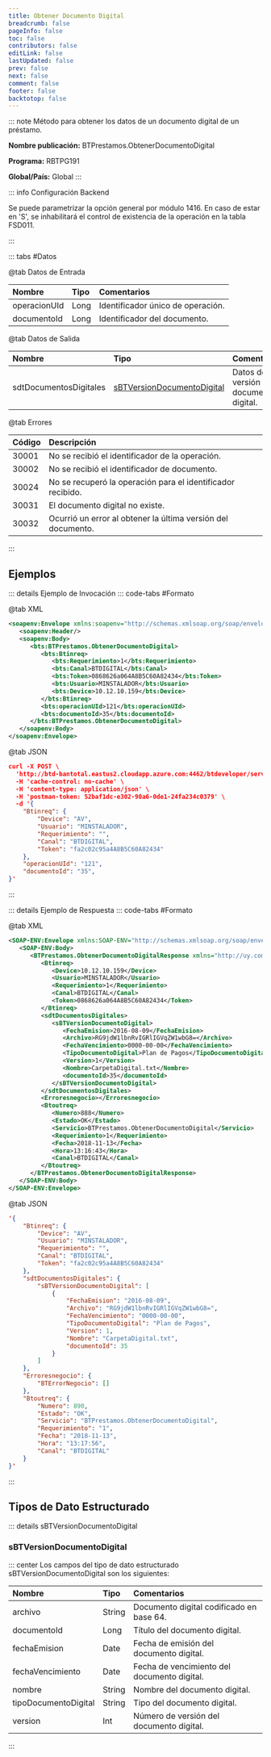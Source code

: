 ```yaml
---
title: Obtener Documento Digital
breadcrumb: false
pageInfo: false
toc: false
contributors: false
editLink: false
lastUpdated: false
prev: false
next: false
comment: false
footer: false
backtotop: false
---
```


<!-- ABRE DATOS DEL MÉTODO -->
::: note Método para obtener los datos de un documento digital de un préstamo.

**Nombre publicación:** BTPrestamos.ObtenerDocumentoDigital

**Programa:** RBTPG191

**Global/País:** Global
:::
<!-- CIERRA DATOS DEL MÉTODO -->

<!-- ABRE CONFIGURACIÓN BACKEND -->
::: info Configuración Backend

Se puede parametrizar la opción general por módulo 1416. En caso de estar en 'S', se inhabilitará el control de existencia de la operación en la tabla FSD011. 

:::
<!-- CIERRA CONFIGURACIÓN BACKEND -->

<!-- ABRE TABLA DE DATOS -->
::: tabs #Datos 

@tab Datos de Entrada

Nombre | Tipo | Comentarios
:--------- | :--------- | :---------
operacionUId | Long | Identificador único de operación.
documentoId | Long | Identificador del documento.

@tab Datos de Salida

Nombre | Tipo | Comentarios
:--------- | :----------- | :-----------
sdtDocumentosDigitales | [sBTVersionDocumentoDigital](#sbtversiondocumentodigital) | Datos de versión de documento digital.

@tab Errores

Código | Descripción
:--------- | :-----------
30001 | No se recibió el identificador de la operación.
30002 | No se recibió el identificador de documento.
30024 | No se recuperó la operación para el identificador recibido.
30031 | El documento digital no existe.
30032 | Ocurrió un error al obtener la última versión del documento.
::: 
<!-- CIERRA TABLA DE DATOS -->

## **Ejemplos**

<!-- ABRE EJEMPLO DE INVOCACIÓN -->
::: details Ejemplo de Invocación 
::: code-tabs #Formato

@tab XML
```xml
<soapenv:Envelope xmlns:soapenv="http://schemas.xmlsoap.org/soap/envelope/" xmlns:bts="http://uy.com.dlya.bantotal/BTSOA/">
   <soapenv:Header/>
   <soapenv:Body>
      <bts:BTPrestamos.ObtenerDocumentoDigital>
         <bts:Btinreq>
            <bts:Requerimiento>1</bts:Requerimiento>
            <bts:Canal>BTDIGITAL</bts:Canal>
            <bts:Token>0868626a064A8B5C60A82434</bts:Token>
            <bts:Usuario>MINSTALADOR</bts:Usuario>
            <bts:Device>10.12.10.159</bts:Device>
         </bts:Btinreq>
         <bts:operacionUId>121</bts:operacionUId>
         <bts:documentoId>35</bts:documentoId>
      </bts:BTPrestamos.ObtenerDocumentoDigital>
   </soapenv:Body>
</soapenv:Envelope>
```

@tab JSON
```json
curl -X POST \
  'http://btd-bantotal.eastus2.cloudapp.azure.com:4462/btdeveloper/servlet/com.dlya.bantotal.odwsbt_BTPrestamos?ObtenerDocumentoDigital' \
  -H 'cache-control: no-cache' \
  -H 'content-type: application/json' \
  -H 'postman-token: 52baf1dc-e302-90a6-0de1-24fa234c0379' \
  -d '{
	"Btinreq": {
		"Device": "AV",
		"Usuario": "MINSTALADOR",
		"Requerimiento": "",
		"Canal": "BTDIGITAL",
		"Token": "fa2c02c95a4A8B5C60A82434"
	},
	"operacionUId": "121",
	"documentoId": "35",
}'
```
:::
<!-- CIERRA EJEMPLO DE INVOCACIÓN -->

<!-- ABRE EJEMPLO DE RESPUESTA -->
::: details Ejemplo de Respuesta 
::: code-tabs #Formato

@tab XML
```xml
<SOAP-ENV:Envelope xmlns:SOAP-ENV="http://schemas.xmlsoap.org/soap/envelope/" xmlns:xsd="http://www.w3.org/2001/XMLSchema" xmlns:SOAP-ENC="http://schemas.xmlsoap.org/soap/encoding/" xmlns:xsi="http://www.w3.org/2001/XMLSchema-instance">
   <SOAP-ENV:Body>
      <BTPrestamos.ObtenerDocumentoDigitalResponse xmlns="http://uy.com.dlya.bantotal/BTSOA/">
         <Btinreq>
            <Device>10.12.10.159</Device>
            <Usuario>MINSTALADOR</Usuario>
            <Requerimiento>1</Requerimiento>
            <Canal>BTDIGITAL</Canal>
            <Token>0868626a064A8B5C60A82434</Token>
         </Btinreq>
         <sdtDocumentosDigitales>
            <sBTVersionDocumentoDigital>
               <FechaEmision>2016-08-09</FechaEmision>
               <Archivo>RG9jdW1lbnRvIGRlIGVqZW1wbG8=</Archivo>
               <FechaVencimiento>0000-00-00</FechaVencimiento>
               <TipoDocumentoDigital>Plan de Pagos</TipoDocumentoDigital>
               <Version>1</Version>
               <Nombre>CarpetaDigital.txt</Nombre>
               <documentoId>35</documentoId>
            </sBTVersionDocumentoDigital>
         </sdtDocumentosDigitales>
         <Erroresnegocio></Erroresnegocio>
         <Btoutreq>
            <Numero>888</Numero>
            <Estado>OK</Estado>
            <Servicio>BTPrestamos.ObtenerDocumentoDigital</Servicio>
            <Requerimiento>1</Requerimiento>
            <Fecha>2018-11-13</Fecha>
            <Hora>13:16:43</Hora>
            <Canal>BTDIGITAL</Canal>
         </Btoutreq>
      </BTPrestamos.ObtenerDocumentoDigitalResponse>
   </SOAP-ENV:Body>
</SOAP-ENV:Envelope>
```

@tab JSON
```json
'{
	"Btinreq": {
		"Device": "AV",
		"Usuario": "MINSTALADOR",
		"Requerimiento": "",
		"Canal": "BTDIGITAL",
		"Token": "fa2c02c95a4A8B5C60A82434"
	},
    "sdtDocumentosDigitales": {
        "sBTVersionDocumentoDigital": [
            {
                "FechaEmision": "2016-08-09",
                "Archivo": "RG9jdW1lbnRvIGRlIGVqZW1wbG8=",
                "FechaVencimiento": "0000-00-00",
                "TipoDocumentoDigital": "Plan de Pagos",
                "Version": 1,
                "Nombre": "CarpetaDigital.txt",
                "documentoId": 35
            }
        ]
    },
    "Erroresnegocio": {
        "BTErrorNegocio": []
    },
    "Btoutreq": {
        "Numero": 890,
        "Estado": "OK",
        "Servicio": "BTPrestamos.ObtenerDocumentoDigital",
        "Requerimiento": "1",
        "Fecha": "2018-11-13",
        "Hora": "13:17:56",
        "Canal": "BTDIGITAL"
    }
}'
```
::: 
<!-- CIERRA EJEMPLO DE RESPUESTA -->

## **Tipos de Dato Estructurado**

<!-- ABRE SDT -->
::: details sBTVersionDocumentoDigital  

### sBTVersionDocumentoDigital

::: center 
Los campos del tipo de dato estructurado sBTVersionDocumentoDigital son los siguientes: 

Nombre | Tipo | Comentarios 
:--------- | :----------- | :----------- 
archivo | String | Documento digital codificado en base 64. 
documentoId | Long | Título del documento digital. 
fechaEmision | Date | Fecha de emisión del documento digital. 
fechaVencimiento | Date | Fecha de vencimiento del documento digital. 
nombre | String | Nombre del documento digital. 
tipoDocumentoDigital | String | Tipo del documento digital. 
version | Int | Número de versión del documento digital. 
:::
<!-- CIERRA SDT -->